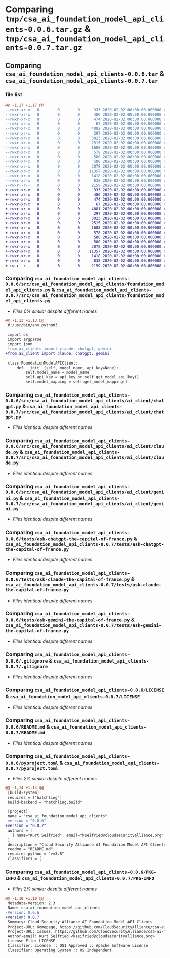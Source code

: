 # Comparing `tmp/csa_ai_foundation_model_api_clients-0.0.6.tar.gz` & `tmp/csa_ai_foundation_model_api_clients-0.0.7.tar.gz`

## Comparing `csa_ai_foundation_model_api_clients-0.0.6.tar` & `csa_ai_foundation_model_api_clients-0.0.7.tar`

### file list

```diff
@@ -1,17 +1,17 @@
--rwxr-xr-x   0        0        0      333 2020-02-02 00:00:00.000000 csa_ai_foundation_model_api_clients-0.0.6/manual-package-update.md
--rwxr-xr-x   0        0        0      486 2020-02-02 00:00:00.000000 csa_ai_foundation_model_api_clients-0.0.6/setup-venv.sh
--rwxr-xr-x   0        0        0      474 2020-02-02 00:00:00.000000 csa_ai_foundation_model_api_clients-0.0.6/.github/workflows/release.yml
--rwxr-xr-x   0        0        0       67 2020-02-02 00:00:00.000000 csa_ai_foundation_model_api_clients-0.0.6/src/csa_ai_foundation_model_api_clients/__init__.py
--rwxr-xr-x   0        0        0     4082 2020-02-02 00:00:00.000000 csa_ai_foundation_model_api_clients-0.0.6/src/csa_ai_foundation_model_api_clients/foundation_model_api_clients.py
--rwxr-xr-x   0        0        0      297 2020-02-02 00:00:00.000000 csa_ai_foundation_model_api_clients-0.0.6/src/csa_ai_foundation_model_api_clients/ai_client/__init__.py
--rwxr-xr-x   0        0        0     3023 2020-02-02 00:00:00.000000 csa_ai_foundation_model_api_clients-0.0.6/src/csa_ai_foundation_model_api_clients/ai_client/chatgpt.py
--rwxr-xr-x   0        0        0     2515 2020-02-02 00:00:00.000000 csa_ai_foundation_model_api_clients-0.0.6/src/csa_ai_foundation_model_api_clients/ai_client/claude.py
--rwxr-xr-x   0        0        0     1688 2020-02-02 00:00:00.000000 csa_ai_foundation_model_api_clients-0.0.6/src/csa_ai_foundation_model_api_clients/ai_client/gemini.py
--rwxr-xr-x   0        0        0      578 2020-02-02 00:00:00.000000 csa_ai_foundation_model_api_clients-0.0.6/tests/ask-chatgpt-the-capital-of-france.py
--rwxr-xr-x   0        0        0      580 2020-02-02 00:00:00.000000 csa_ai_foundation_model_api_clients-0.0.6/tests/ask-claude-the-capital-of-france.py
--rwxr-xr-x   0        0        0      580 2020-02-02 00:00:00.000000 csa_ai_foundation_model_api_clients-0.0.6/tests/ask-gemini-the-capital-of-france.py
--rwxr-xr-x   0        0        0     3078 2020-02-02 00:00:00.000000 csa_ai_foundation_model_api_clients-0.0.6/.gitignore
--rwxr-xr-x   0        0        0    11357 2020-02-02 00:00:00.000000 csa_ai_foundation_model_api_clients-0.0.6/LICENSE
--rwxr-xr-x   0        0        0     1418 2020-02-02 00:00:00.000000 csa_ai_foundation_model_api_clients-0.0.6/README.md
--rwxr-xr-x   0        0        0      838 2020-02-02 00:00:00.000000 csa_ai_foundation_model_api_clients-0.0.6/pyproject.toml
--rw-r--r--   0        0        0     2159 2020-02-02 00:00:00.000000 csa_ai_foundation_model_api_clients-0.0.6/PKG-INFO
+-rwxr-xr-x   0        0        0      333 2020-02-02 00:00:00.000000 csa_ai_foundation_model_api_clients-0.0.7/manual-package-update.md
+-rwxr-xr-x   0        0        0      486 2020-02-02 00:00:00.000000 csa_ai_foundation_model_api_clients-0.0.7/setup-venv.sh
+-rwxr-xr-x   0        0        0      474 2020-02-02 00:00:00.000000 csa_ai_foundation_model_api_clients-0.0.7/.github/workflows/release.yml
+-rwxr-xr-x   0        0        0       67 2020-02-02 00:00:00.000000 csa_ai_foundation_model_api_clients-0.0.7/src/csa_ai_foundation_model_api_clients/__init__.py
+-rwxr-xr-x   0        0        0     4081 2020-02-02 00:00:00.000000 csa_ai_foundation_model_api_clients-0.0.7/src/csa_ai_foundation_model_api_clients/foundation_model_api_clients.py
+-rwxr-xr-x   0        0        0      297 2020-02-02 00:00:00.000000 csa_ai_foundation_model_api_clients-0.0.7/src/csa_ai_foundation_model_api_clients/ai_client/__init__.py
+-rwxr-xr-x   0        0        0     3023 2020-02-02 00:00:00.000000 csa_ai_foundation_model_api_clients-0.0.7/src/csa_ai_foundation_model_api_clients/ai_client/chatgpt.py
+-rwxr-xr-x   0        0        0     2515 2020-02-02 00:00:00.000000 csa_ai_foundation_model_api_clients-0.0.7/src/csa_ai_foundation_model_api_clients/ai_client/claude.py
+-rwxr-xr-x   0        0        0     1688 2020-02-02 00:00:00.000000 csa_ai_foundation_model_api_clients-0.0.7/src/csa_ai_foundation_model_api_clients/ai_client/gemini.py
+-rwxr-xr-x   0        0        0      578 2020-02-02 00:00:00.000000 csa_ai_foundation_model_api_clients-0.0.7/tests/ask-chatgpt-the-capital-of-france.py
+-rwxr-xr-x   0        0        0      580 2020-02-02 00:00:00.000000 csa_ai_foundation_model_api_clients-0.0.7/tests/ask-claude-the-capital-of-france.py
+-rwxr-xr-x   0        0        0      580 2020-02-02 00:00:00.000000 csa_ai_foundation_model_api_clients-0.0.7/tests/ask-gemini-the-capital-of-france.py
+-rwxr-xr-x   0        0        0     3078 2020-02-02 00:00:00.000000 csa_ai_foundation_model_api_clients-0.0.7/.gitignore
+-rwxr-xr-x   0        0        0    11357 2020-02-02 00:00:00.000000 csa_ai_foundation_model_api_clients-0.0.7/LICENSE
+-rwxr-xr-x   0        0        0     1418 2020-02-02 00:00:00.000000 csa_ai_foundation_model_api_clients-0.0.7/README.md
+-rwxr-xr-x   0        0        0      838 2020-02-02 00:00:00.000000 csa_ai_foundation_model_api_clients-0.0.7/pyproject.toml
+-rw-r--r--   0        0        0     2159 2020-02-02 00:00:00.000000 csa_ai_foundation_model_api_clients-0.0.7/PKG-INFO
```

### Comparing `csa_ai_foundation_model_api_clients-0.0.6/src/csa_ai_foundation_model_api_clients/foundation_model_api_clients.py` & `csa_ai_foundation_model_api_clients-0.0.7/src/csa_ai_foundation_model_api_clients/foundation_model_api_clients.py`

 * *Files 0% similar despite different names*

```diff
@@ -1,13 +1,13 @@
 #!/usr/bin/env python3
 
 import os
 import argparse
 import json
-from ai_clients import claude, chatgpt, gemini
+from ai_client import claude, chatgpt, gemini
 
 class FoundationModelAPIClient:
     def __init__(self, model_name, api_key=None):
         self.model_name = model_name
         self.api_key = api_key or self.get_model_api_key()
         self.model_mapping = self.get_model_mapping()
```

### Comparing `csa_ai_foundation_model_api_clients-0.0.6/src/csa_ai_foundation_model_api_clients/ai_client/chatgpt.py` & `csa_ai_foundation_model_api_clients-0.0.7/src/csa_ai_foundation_model_api_clients/ai_client/chatgpt.py`

 * *Files identical despite different names*

### Comparing `csa_ai_foundation_model_api_clients-0.0.6/src/csa_ai_foundation_model_api_clients/ai_client/claude.py` & `csa_ai_foundation_model_api_clients-0.0.7/src/csa_ai_foundation_model_api_clients/ai_client/claude.py`

 * *Files identical despite different names*

### Comparing `csa_ai_foundation_model_api_clients-0.0.6/src/csa_ai_foundation_model_api_clients/ai_client/gemini.py` & `csa_ai_foundation_model_api_clients-0.0.7/src/csa_ai_foundation_model_api_clients/ai_client/gemini.py`

 * *Files identical despite different names*

### Comparing `csa_ai_foundation_model_api_clients-0.0.6/tests/ask-chatgpt-the-capital-of-france.py` & `csa_ai_foundation_model_api_clients-0.0.7/tests/ask-chatgpt-the-capital-of-france.py`

 * *Files identical despite different names*

### Comparing `csa_ai_foundation_model_api_clients-0.0.6/tests/ask-claude-the-capital-of-france.py` & `csa_ai_foundation_model_api_clients-0.0.7/tests/ask-claude-the-capital-of-france.py`

 * *Files identical despite different names*

### Comparing `csa_ai_foundation_model_api_clients-0.0.6/tests/ask-gemini-the-capital-of-france.py` & `csa_ai_foundation_model_api_clients-0.0.7/tests/ask-gemini-the-capital-of-france.py`

 * *Files identical despite different names*

### Comparing `csa_ai_foundation_model_api_clients-0.0.6/.gitignore` & `csa_ai_foundation_model_api_clients-0.0.7/.gitignore`

 * *Files identical despite different names*

### Comparing `csa_ai_foundation_model_api_clients-0.0.6/LICENSE` & `csa_ai_foundation_model_api_clients-0.0.7/LICENSE`

 * *Files identical despite different names*

### Comparing `csa_ai_foundation_model_api_clients-0.0.6/README.md` & `csa_ai_foundation_model_api_clients-0.0.7/README.md`

 * *Files identical despite different names*

### Comparing `csa_ai_foundation_model_api_clients-0.0.6/pyproject.toml` & `csa_ai_foundation_model_api_clients-0.0.7/pyproject.toml`

 * *Files 2% similar despite different names*

```diff
@@ -1,14 +1,14 @@
 [build-system]
 requires = ["hatchling"]
 build-backend = "hatchling.build"
 
 [project]
 name = "csa_ai_foundation_model_api_clients"
-version = "0.0.6"
+version = "0.0.7"
 authors = [
   { name="Kurt Seifried", email="kseifried@cloudsecurityalliance.org" },
 ]
 description = "Cloud Security Alliance AI Foundation Model API Clients"
 readme = "README.md"
 requires-python = ">=3.8"
 classifiers = [
```

### Comparing `csa_ai_foundation_model_api_clients-0.0.6/PKG-INFO` & `csa_ai_foundation_model_api_clients-0.0.7/PKG-INFO`

 * *Files 2% similar despite different names*

```diff
@@ -1,10 +1,10 @@
 Metadata-Version: 2.3
 Name: csa_ai_foundation_model_api_clients
-Version: 0.0.6
+Version: 0.0.7
 Summary: Cloud Security Alliance AI Foundation Model API Clients
 Project-URL: Homepage, https://github.com/CloudSecurityAlliance/csa-ai-foundation-model-api-clients
 Project-URL: Issues, https://github.com/CloudSecurityAlliance/csa-ai-foundation-model-api-clients/issues
 Author-email: Kurt Seifried <kseifried@cloudsecurityalliance.org>
 License-File: LICENSE
 Classifier: License :: OSI Approved :: Apache Software License
 Classifier: Operating System :: OS Independent
```

